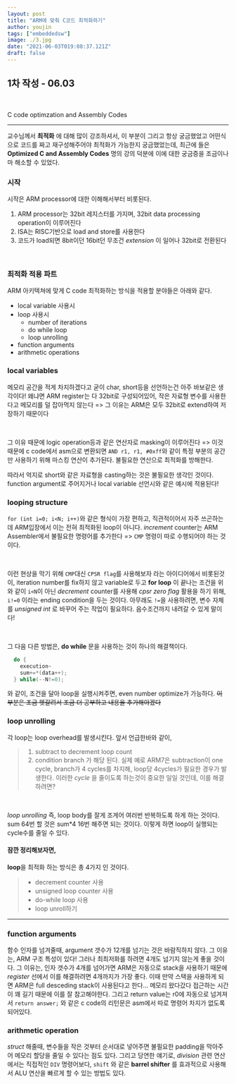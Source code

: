 ```yaml
---
layout: post
title: "ARM에 맞춰 C코드 최적화하기"
author: youjin
tags: ["embeddedsw"]
image: ./3.jpg
date: "2021-06-03T019:08:37.121Z"
draft: false
---
```

## 1차 작성 - 06.03

<br />

<a>C code optimzation and Assembly Codes</a>

---

교수님께서 **최적화** 에 대해 많이 강조하셔서, 이 부분이 그리고 항상 궁금했었고 어떤식으로 코드를 짜고 재구성해주어야 최적화가 가능한지 궁금했었는데, 최근에 들은 **Optimized C and Assembly Codes** 명의 강의 덕분에 이에 대한 궁금증을 조금이나마 해소할 수 있었다.

### 시작
시작은 ARM processor에 대한 이해해서부터 비롯된다.
1. ARM processor는 32bit 레지스터를 가지며, 32bit data processing operation이 이루어진다
2. ISA는 RISC기반으로 load and store를 사용한다
3. 코드가 load되면 8bit이던 16bit던 무조건 *extension* 이 일어나 32bit로 전환된다

<br>

### 최적화 적용 파트
ARM 아키텍쳐에 맞게 C code 최적화하는 방식을 적용할 분야들은 아래와 같다.
- local variable 사용시
- loop 사용시
  - number of iterations
  - do while loop
  - loop unrolling
- function arguments
- arithmetic operations


### local variables

메모리 공간을 적게 차지하겠다고 굳이 char, short등을 선언하는건 아주 바보같은 생각이다! 왜냐면 ARM register는 다 32bit로 구성되어있어, 작은 자료형 변수를 사용한다고 메모리를 덜 잡아먹지 않는다 => 그 이유는 ARM은 모두 32bit로 extend하여 저장하기 때문이다

<br>

그 이유 때문에 logic operation등과 같은 연산자로 masking이 이루어진다 => 이것 때문에 c code에서 asm으로 변환되면 `AND r1, r1, #0xff`와 같이 특정 부분의 공간만 사용하기 위해 마스킹 연산이 추가된다. 불필요한 연산으로 최적화를 방해한다.

따라서 억지로 short와 같은 자료형을 casting하는 것은 불필요한 생각인 것이다. function argument로 주어지거나 local variable 선언시와 같은 예시에 적용된다!

### looping structure

`for (int i=0; i<N; i++)`와 같은 형식이 가장 편하고, 직관적이어서 자주 쓰곤하는데 ARM입장에서 이는 전혀 최적화된 loop이 아니다. *increment* counter는 ARM Assembler에서 불필요한 명령어를 추가한다 => `CMP` 명령이 따로 수행되어야 하는 것이다.

<br>

이런 현상을 막기 위해 `CMP`대신 `CPSR flag`를 사용해보자 라는 아이디어에서 비롯된것이, iteration number를 fix하지 않고 variable로 두고 **for loop** 이 끝나는 조건을 위와 같이 `i<N`이 아닌 *decrement*  counter를 사용해 *cpsr zero flag* 활용을 하기 위해, `i!=0` 이라는 ending condition을 두는 것이다. 아무래도 `!=`을 사용하려면, 변수 자체를 *unsigned int* 로 바꾸어 주는 작업이 필요하다. 음수조건까지 내려갈 수 있게 말이다!

<br>

그 다음 다른 방법은,  **do while** 문을 사용하는 것이 하나의 해결책이다.

```c
  do {
    execution~
    sum+=*(data++);
  } while(--N!=0);
```

와 같이, 조건을 달아 loop을 실행시켜주면, even number optimize가 가능하다. ~~이 부분은 조금 헷갈려서 조금 더 공부하고 내용을 추가해야겠다~~

### loop unrolling

각 loop는 loop overhead를 발생시킨다. 앞서 언급한바와 같이,
> 1. subtract to decrement loop count
> 2. condition branch
가 해당 된다. 실제 예로 ARM7은 subtraction이 one cycle, branch가 4 cycles를 차지해, loop당 4cycles가 필요한 경우가 발생한다. 이러한 *cycle* 을 줄이도록 하는것이 중요한 일일 것인데, 이를 해결하려면?

<br>

*loop unrolling* 즉, loop body를 잘게 조게어 여러번 반복하도록 하게 하는 것이다. sum 64번 할 것은 sum*4 16번 해주면 되는 것이다. 이렇게 하면 loop이 실행되는 cycle수를 줄일 수 있다.

#### 잠깐 정리해보자면,
**loop**을 최적화 하는 방식은 총 4가지 인 것이다.
> - decrement counter 사용
> - unsigned loop counter 사용
> - do-while loop 사용
> - loop unroll하기

---

### function arguments

함수 인자를 넘겨줄때, argument 갯수가 12개를 넘기는 것은 바람직하지 않다. 그 이유는, ARM 구조 특성이 있다! 그러나 최최저화를 하려면 4개도 넘기지 않는게 좋을 것이다. 그 이유는, 인자 갯수가 4개를 넘어가면 ARM은 자동으로 stack을 사용하기 때문에 *register* 선에서 이를 해결하려면 4개까지가 가장 좋다. 이때 만약 스택을 사용하게 되면 ARM은 full desceding stack이 사용된다고 한다... 메모리 왔다갔다 접근하는 시간이 꽤 길기 때문에 이를 잘 참고해야한다. 그리고 return value는 r0에 자동으로 넘겨져서 `return answer;` 와 같은 c code의 리턴문은 asm에서 따로 명령어 차지가 없도록 되어있다.

### arithmetic operation

*struct* 해줄때, 변수들을 작은 것부터 순서대로 넣어주면 불필요한 padding을 막아주어 메모리 할당을 줄일 수 있다는 점도 있다. 그리고 당연한 얘기로, *division* 관련 연산에서는 직접적인 `DIV` 명령어보다, `shift` 와 같은 **barrel shifter** 를 효과적으로 사용해서 ALU 연산을 빠르게 할 수 있는 방법도 있다.

<br>
